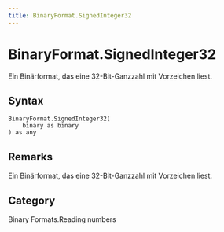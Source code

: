 ```yaml
---
title: BinaryFormat.SignedInteger32
---
```


# BinaryFormat.SignedInteger32


Ein Binärformat, das eine 32-Bit-Ganzzahl mit Vorzeichen liest.


## Syntax

```powerquery
BinaryFormat.SignedInteger32(
    binary as binary
) as any
```


## Remarks

Ein Binärformat, das eine 32-Bit-Ganzzahl mit Vorzeichen liest.



## Category
Binary Formats.Reading numbers
